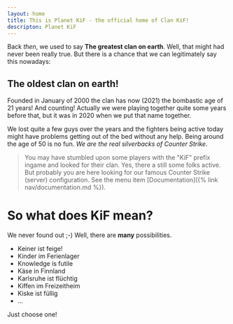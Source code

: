 ```yaml
---
layout: home
title: This is Planet KiF - the official home of Clan KiF!
descripton: Planet KiF
---
```



Back _then_, we used to say **The greatest clan on earth**. Well, that might had never been really true. But there is a chance that we can legitimately say this nowadays:

## The oldest clan on earth!

Founded in January of 2000 the clan has now (2021) the bombastic age of 21 years! And counting! Actually we were playing together quite some years before that, but it was in 2020 when we put that name together.

We lost quite a few guys over the years and the fighters being active today might have problems getting out of the bed without any help. Being around the age of 50 is no fun. _We are the real silverbacks of Counter Strike_.

> You may have stumbled upon some players with the "KiF" prefix ingame and looked for their clan. Yes, there a still some folks active. But probably you are here looking for our famous Counter Strike (server) configuration. See the menu item [Documentation]({% link nav/documentation.md %}).

# So what does KiF mean?

We never found out ;-) Well, there are __many__ possibilities.

 * Keiner ist feige!
 * Kinder im Ferienlager
 * Knowledge is futile
 * Käse in Finnland
 * Karlsruhe ist flüchtig
 * Kiffen im Freizeitheim
 * Kiske ist füllig
 * ...

Just choose one!
